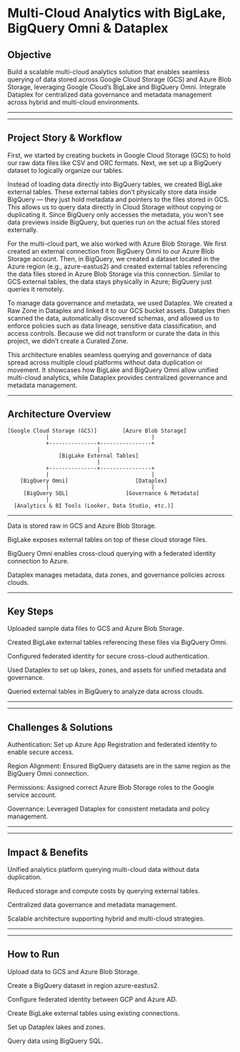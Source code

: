 # Multi-Cloud Analytics with BigLake, BigQuery Omni & Dataplex

## Objective

Build a scalable multi-cloud analytics solution that enables seamless querying of data stored across Google Cloud Storage (GCS) and Azure Blob Storage, leveraging Google Cloud’s BigLake and BigQuery Omni. Integrate Dataplex for centralized data governance and metadata management across hybrid and multi-cloud environments.

---

---

## Project Story & Workflow

First, we started by creating buckets in Google Cloud Storage (GCS) to hold our raw data files like CSV and ORC formats. Next, we set up a BigQuery dataset to logically organize our tables.

Instead of loading data directly into BigQuery tables, we created BigLake external tables. These external tables don’t physically store data inside BigQuery — they just hold metadata and pointers to the files stored in GCS. This allows us to query data directly in Cloud Storage without copying or duplicating it. Since BigQuery only accesses the metadata, you won’t see data previews inside BigQuery, but queries run on the actual files stored externally.

For the multi-cloud part, we also worked with Azure Blob Storage. We first created an external connection from BigQuery Omni to our Azure Blob Storage account. Then, in BigQuery, we created a dataset located in the Azure region (e.g., azure-eastus2) and created external tables referencing the data files stored in Azure Blob Storage via this connection. Similar to GCS external tables, the data stays physically in Azure; BigQuery just queries it remotely.

To manage data governance and metadata, we used Dataplex. We created a Raw Zone in Dataplex and linked it to our GCS bucket assets. Dataplex then scanned the data, automatically discovered schemas, and allowed us to enforce policies such as data lineage, sensitive data classification, and access controls. Because we did not transform or curate the data in this project, we didn’t create a Curated Zone.

This architecture enables seamless querying and governance of data spread across multiple cloud platforms without data duplication or movement. It showcases how BigLake and BigQuery Omni allow unified multi-cloud analytics, while Dataplex provides centralized governance and metadata management.

---



## Architecture Overview

    [Google Cloud Storage (GCS)]        [Azure Blob Storage]
                |                                |
                +---------------+----------------+
                                |
                    [BigLake External Tables]
                                |
                +---------------+----------------+
                |                                |
        [BigQuery Omni]                     [Dataplex]
                |                                |
         [BigQuery SQL]                  [Governance & Metadata]
                |
      [Analytics & BI Tools (Looker, Data Studio, etc.)]



---

Data is stored raw in GCS and Azure Blob Storage.

BigLake exposes external tables on top of these cloud storage files.

BigQuery Omni enables cross-cloud querying with a federated identity connection to Azure.

Dataplex manages metadata, data zones, and governance policies across clouds.

---

## Key Steps

Uploaded sample data files to GCS and Azure Blob Storage.

Created BigLake external tables referencing these files via BigQuery Omni.

Configured federated identity for secure cross-cloud authentication.

Used Dataplex to set up lakes, zones, and assets for unified metadata and governance.

Queried external tables in BigQuery to analyze data across clouds.

---

---
## Challenges & Solutions

Authentication: Set up Azure App Registration and federated identity to enable secure access.

Region Alignment: Ensured BigQuery datasets are in the same region as the BigQuery Omni connection.

Permissions: Assigned correct Azure Blob Storage roles to the Google service account.

Governance: Leveraged Dataplex for consistent metadata and policy management.

---

---
## Impact & Benefits
Unified analytics platform querying multi-cloud data without data duplication.

Reduced storage and compute costs by querying external tables.

Centralized data governance and metadata management.

Scalable architecture supporting hybrid and multi-cloud strategies.

---
---
## How to Run
Upload data to GCS and Azure Blob Storage.

Create a BigQuery dataset in region azure-eastus2.

Configure federated identity between GCP and Azure AD.

Create BigLake external tables using existing connections.

Set up Dataplex lakes and zones.

Query data using BigQuery SQL.


